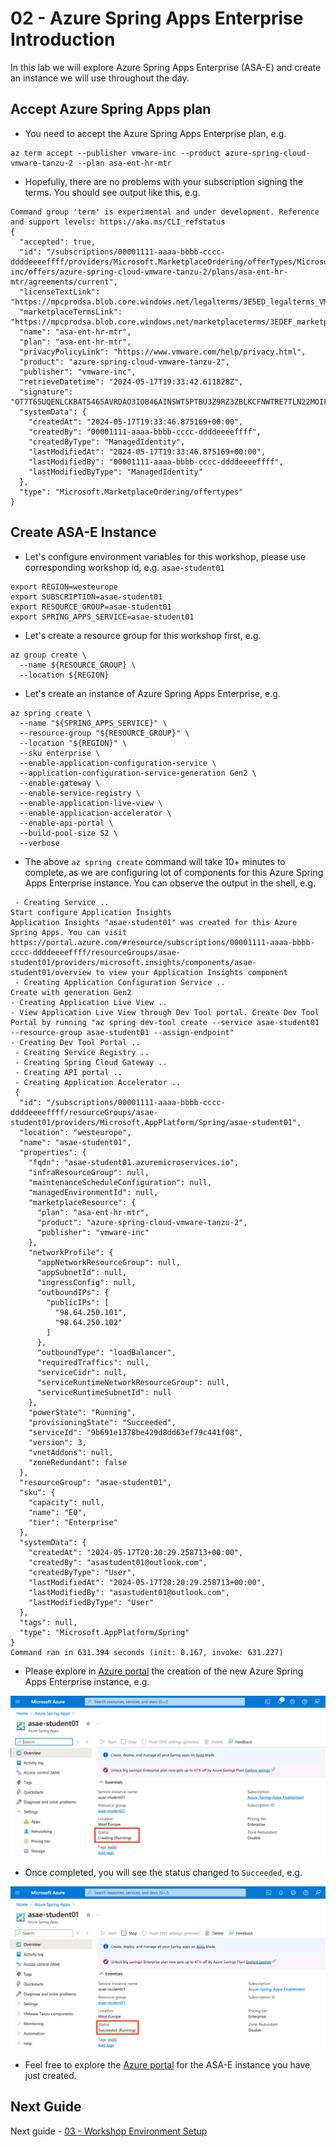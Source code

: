 
# 02 - Azure Spring Apps Enterprise Introduction

In this lab we will explore Azure Spring Apps Enterprise (ASA-E) and create an instance we will use throughout the day.

## Accept Azure Spring Apps plan

* You need to accept the Azure Spring Apps Enterprise plan, e.g.

```shell
az term accept --publisher vmware-inc --product azure-spring-cloud-vmware-tanzu-2 --plan asa-ent-hr-mtr
```

* Hopefully, there are no problems with your subscription signing the terms. You should see output like this, e.g.

```text
Command group 'term' is experimental and under development. Reference and support levels: https://aka.ms/CLI_refstatus
{
  "accepted": true,
  "id": "/subscriptions/00001111-aaaa-bbbb-cccc-ddddeeeeffff/providers/Microsoft.MarketplaceOrdering/offerTypes/Microsoft.MarketplaceOrdering/offertypes/publishers/vmware-inc/offers/azure-spring-cloud-vmware-tanzu-2/plans/asa-ent-hr-mtr/agreements/current",
  "licenseTextLink": "https://mpcprodsa.blob.core.windows.net/legalterms/3E5ED_legalterms_VMWARE%253a2DINC%253a24AZURE%253a2DSPRING%253a2DCLOUD%253a2DVMWARE%253a2DTANZU%253a2D2%253a24ASA%253a2DENT%253a2DHR%253a2DMTR%253a24TO3RAC3XZSHSDTP65CFZW6IPPAHH7AK67FSWSYMURETXWPUSCAVD4OLQYHA6YD5CWK4S4UAJE7VXIOTVYYJ7EJA67IXPJPVHUB2B7DY.txt",
  "marketplaceTermsLink": "https://mpcprodsa.blob.core.windows.net/marketplaceterms/3EDEF_marketplaceterms_SAAS%253a245XNIYDD23KXQBTPZZUVTDJNYHJZ5Y76OXRLYJ2DHP67BFUMFY42RHUG62CKSGJIAUTE2UN6MIODUJ4JBTOMEQBMWQM4VD2QGXBRTTUY.txt",
  "name": "asa-ent-hr-mtr",
  "plan": "asa-ent-hr-mtr",
  "privacyPolicyLink": "https://www.vmware.com/help/privacy.html",
  "product": "azure-spring-cloud-vmware-tanzu-2",
  "publisher": "vmware-inc",
  "retrieveDatetime": "2024-05-17T19:33:42.611828Z",
  "signature": "OT7T65UQENLCKBAT5465AVRDAO3IOB46AINSWT5PTBU3Z9RZ3ZBLKCFNWTRE7TLN22MOIFYR7DXOQ466D6DR4OC3NXZ56GQ4HZ4HPDY",
  "systemData": {
    "createdAt": "2024-05-17T19:33:46.875169+00:00",
    "createdBy": "00001111-aaaa-bbbb-cccc-ddddeeeeffff",
    "createdByType": "ManagedIdentity",
    "lastModifiedAt": "2024-05-17T19:33:46.875169+00:00",
    "lastModifiedBy": "00001111-aaaa-bbbb-cccc-ddddeeeeffff",
    "lastModifiedByType": "ManagedIdentity"
  },
  "type": "Microsoft.MarketplaceOrdering/offertypes"
}
```

## Create ASA-E Instance

* Let's configure environment variables for this workshop, please use corresponding workshop id, e.g. `asae-student01`

```shell
export REGION=westeurope
export SUBSCRIPTION=asae-student01
export RESOURCE_GROUP=asae-student01
export SPRING_APPS_SERVICE=asae-student01
```

* Let's create a resource group for this workshop first, e.g.

```shell
az group create \
  --name ${RESOURCE_GROUP} \
  --location ${REGION}
```

* Let's create an instance of Azure Spring Apps Enterprise, e.g.

```shell
az spring create \
  --name "${SPRING_APPS_SERVICE}" \
  --resource-group "${RESOURCE_GROUP}" \
  --location "${REGION}" \
  --sku enterprise \
  --enable-application-configuration-service \
  --application-configuration-service-generation Gen2 \
  --enable-gateway \
  --enable-service-registry \
  --enable-application-live-view \
  --enable-application-accelerator \
  --enable-api-portal \
  --build-pool-size S2 \
  --verbose
```

* The above `az spring create` command will take 10+ minutes to complete, as we are configuring lot of components for this Azure Spring Apps Enterprise instance. You can observe the output in the shell, e.g.

```text
 - Creating Service ..
Start configure Application Insights
Application Insights "asae-student01" was created for this Azure Spring Apps. You can visit https://portal.azure.com/#resource/subscriptions/00001111-aaaa-bbbb-cccc-ddddeeeeffff/resourceGroups/asae-student01/providers/microsoft.insights/components/asae-student01/overview to view your Application Insights component
 - Creating Application Configuration Service ..
Create with generation Gen2
- Creating Application Live View ..
- View Application Live View through Dev Tool portal. Create Dev Tool Portal by running "az spring dev-tool create --service asae-student01 --resource-group asae-student01 --assign-endpoint"
- Creating Dev Tool Portal ..
 - Creating Service Registry ..
 - Creating Spring Cloud Gateway ..
 - Creating API portal ..
 - Creating Application Accelerator ..
 {
  "id": "/subscriptions/00001111-aaaa-bbbb-cccc-ddddeeeeffff/resourceGroups/asae-student01/providers/Microsoft.AppPlatform/Spring/asae-student01",
  "location": "westeurope",
  "name": "asae-student01",
  "properties": {
    "fqdn": "asae-student01.azuremicroservices.io",
    "infraResourceGroup": null,
    "maintenanceScheduleConfiguration": null,
    "managedEnvironmentId": null,
    "marketplaceResource": {
      "plan": "asa-ent-hr-mtr",
      "product": "azure-spring-cloud-vmware-tanzu-2",
      "publisher": "vmware-inc"
    },
    "networkProfile": {
      "appNetworkResourceGroup": null,
      "appSubnetId": null,
      "ingressConfig": null,
      "outboundIPs": {
        "publicIPs": [
          "98.64.250.101",
          "98.64.250.102"
        ]
      },
      "outboundType": "loadBalancer",
      "requiredTraffics": null,
      "serviceCidr": null,
      "serviceRuntimeNetworkResourceGroup": null,
      "serviceRuntimeSubnetId": null
    },
    "powerState": "Running",
    "provisioningState": "Succeeded",
    "serviceId": "9b691e1378be429d8dd63ef79c441f08",
    "version": 3,
    "vnetAddons": null,
    "zoneRedundant": false
  },
  "resourceGroup": "asae-student01",
  "sku": {
    "capacity": null,
    "name": "E0",
    "tier": "Enterprise"
  },
  "systemData": {
    "createdAt": "2024-05-17T20:20:29.258713+00:00",
    "createdBy": "asastudent01@outlook.com",
    "createdByType": "User",
    "lastModifiedAt": "2024-05-17T20:20:29.258713+00:00",
    "lastModifiedBy": "asastudent01@outlook.com",
    "lastModifiedByType": "User"
  },
  "tags": null,
  "type": "Microsoft.AppPlatform/Spring"
}
Command ran in 631.394 seconds (init: 0.167, invoke: 631.227)
```

* Please explore in [Azure portal](https://portal.azure.com) the creation of the new Azure Spring Apps Enterprise instance, e.g.

![Creating ASAE instance as seen in Azure Portal](./images/azure-spring-apps-enterprise-instance-01.png)

* Once completed, you will see the status changed to `Succeeded`, e.g.

![Completed ASAE instance creation as seen in Azure portal](./images/azure-spring-apps-enterprise-instance-02.png)

* Feel free to explore the [Azure portal](https://portal.azure.com) for the ASA-E instance you have just created.

## Next Guide

Next guide - [03 - Workshop Environment Setup](../03-setup-workshop-environment/README.md)